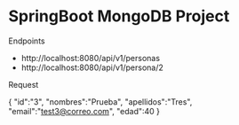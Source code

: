 # SpringBoot MongoDB Project

Endpoints

- http://localhost:8080/api/v1/personas
- http://localhost:8080/api/v1/persona/2

Request

{
    "id":"3",
    "nombres":"Prueba",
    "apellidos":"Tres",
    "email":"test3@correo.com",
    "edad":40
}